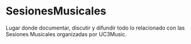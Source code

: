 # SesionesMusicales
Lugar donde documentar, discutir y difundir todo lo relacionado con las Sesiones Musicales organizadas por UC3Music.
